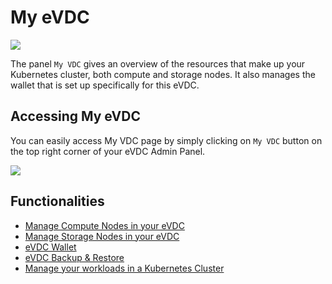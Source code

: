 # My eVDC

![](cloud__evdc_compute_nodes.png  )

The panel `My VDC` gives an overview of the resources that make up your Kubernetes cluster, both compute and storage nodes. It also manages the wallet that is set up specifically for this eVDC. 

## Accessing My eVDC

You can easily access My VDC page by simply clicking on `My VDC` button on the top right corner of your eVDC Admin Panel.

![](cloud__evdc_myvdc.png  )


## Functionalities

- [Manage Compute Nodes in your eVDC](cloud__evdc_compute.md)
- [Manage Storage Nodes in your eVDC](cloud__evdc_storage.md)
- [eVDC Wallet](cloud__evdc_wallet.md)
- [eVDC Backup & Restore](cloud__evdc_backup_restore.md)
- [Manage your workloads in a Kubernetes Cluster](cloud__evdc_k8s.md)